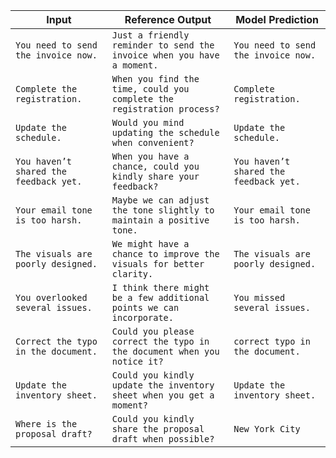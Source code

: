 | Input | Reference Output | Model Prediction |
|------|----------|----------|
| `You need to send the invoice now.` | `Just a friendly reminder to send the invoice when you have a moment.` | `You need to send the invoice now.` |
| `Complete the registration.` | `When you find the time, could you complete the registration process?` | `Complete registration.` |
| `Update the schedule.` | `Would you mind updating the schedule when convenient?` | `Update the schedule.` |
| `You haven’t shared the feedback yet.` | `When you have a chance, could you kindly share your feedback?` | `You haven’t shared the feedback yet.` |
| `Your email tone is too harsh.` | `Maybe we can adjust the tone slightly to maintain a positive tone.` | `Your email tone is too harsh.` |
| `The visuals are poorly designed.` | `We might have a chance to improve the visuals for better clarity.` | `The visuals are poorly designed.` |
| `You overlooked several issues.` | `I think there might be a few additional points we can incorporate.` | `You missed several issues.` |
| `Correct the typo in the document.` | `Could you please correct the typo in the document when you notice it?` | `correct typo in the document.` |
| `Update the inventory sheet.` | `Could you kindly update the inventory sheet when you get a moment?` | `Update the inventory sheet.` |
| `Where is the proposal draft?` | `Could you kindly share the proposal draft when possible?` | `New York City` |